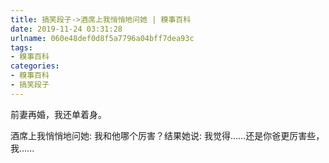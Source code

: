 ```yaml
---
title: 搞笑段子->酒席上我悄悄地问她 | 糗事百科
date: 2019-11-24 03:31:28
urlname: 060e48def0d8f5a7796a04bff7dea93c
tags: 
- 糗事百科
categories:
- 糗事百科
- 搞笑段子
---
```

前妻再婚，我还单着身。

酒席上我悄悄地问她: 我和他哪个厉害？结果她说: 我觉得......还是你爸更厉害些，我......


